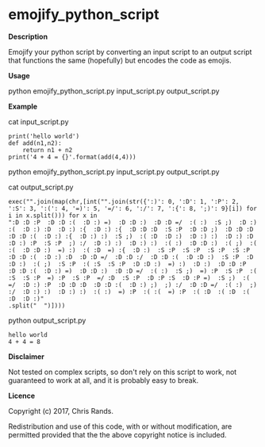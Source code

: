 # emojify_python_script

**Description**

Emojify your python script by converting an input script to an output script that functions the same (hopefully) but encodes the code as emojis.

**Usage**

python emojify_python_script.py input_script.py output_script.py

**Example**

cat input_script.py 

    print('hello world')
    def add(n1,n2):
        return n1 + n2
    print('4 + 4 = {}'.format(add(4,4)))

python emojify_python_script.py input_script.py output_script.py

cat output_script.py 

    exec("".join(map(chr,[int("".join(str({':)': 0, ':D': 1, ':P': 2, ':S': 3, ':(': 4, '=)': 5, '=/': 6, ':/': 7, ':{': 8, ';)': 9}[i]) for i in x.split())) for x in 
    ":D :D :P  :D :D :(  :D :) =)  :D :D :)  :D :D =/  :( :)  :S ;)  :D :) :(  :D :) :D  :D :) :{  :D :) :{  :D :D :D  :S :P  :D :D ;)  :D :D :D  :D :D :(  :D :) :{  :D :) :)  :S ;)  :( :D  :D :)  :D :) :)  :D :) :D  :D :) :P  :S :P  ;) :/  :D :) :)  :D :) :)  :( :)  :D :D :)  :( ;)  :( :(  :D :D :)  =) :)  :( :D  =) :{  :D :)  :S :P  :S :P  :S :P  :S :P  :D :D :(  :D :) :D  :D :D =/  :D :D :/  :D :D :(  :D :D :)  :S :P  :D :D :)  :( ;)  :S :P  :( :S  :S :P  :D :D :)  =) :)  :D :)  :D :D :P  :D :D :(  :D :) =)  :D :D :)  :D :D =/  :( :)  :S ;)  =) :P  :S :P  :( :S  :S :P  =) :P  :S :P  =/ :D  :S :P  :D :P :S  :D :P =)  :S ;)  :( =/  :D :) :P  :D :D :D  :D :D :(  :D :) ;)  ;) :/  :D :D =/  :( :)  ;) :/  :D :) :)  :D :) :)  :( :)  =) :P  :( :(  =) :P  :( :D  :( :D  :( :D  :D :)"
    .split("  ")])))

python output_script.py 

    hello world
    4 + 4 = 8

**Disclaimer**

Not tested on complex scripts, so don't rely on this script to work, not guaranteed to work at all, and it is probably easy to break.


**Licence**

Copyright (c) 2017, Chris Rands.

Redistribution and use of this code, with or without modification, are permitted provided that the the above copyright notice is included.
